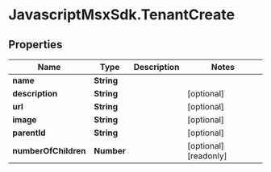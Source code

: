 # JavascriptMsxSdk.TenantCreate

## Properties

Name | Type | Description | Notes
------------ | ------------- | ------------- | -------------
**name** | **String** |  | 
**description** | **String** |  | [optional] 
**url** | **String** |  | [optional] 
**image** | **String** |  | [optional] 
**parentId** | **String** |  | [optional] 
**numberOfChildren** | **Number** |  | [optional] [readonly] 


